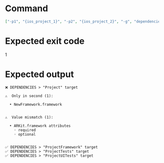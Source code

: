 # Command
```json
["-p1", "{ios_project_1}", "-p2", "{ios_project_2}", "-g", "dependencies", "-f", "console", "-v"]
```

# Expected exit code
1

# Expected output
```
❌ DEPENDENCIES > "Project" target

⚠️  Only in second (1):

  • NewFramework.framework


⚠️  Value mismatch (1):

  • ARKit.framework attributes
    ◦ required
    ◦ optional


✅ DEPENDENCIES > "ProjectFramework" target
✅ DEPENDENCIES > "ProjectTests" target
✅ DEPENDENCIES > "ProjectUITests" target


```
